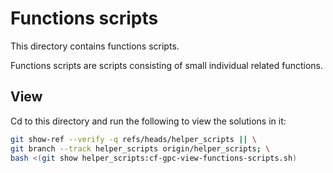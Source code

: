 
# Functions scripts

This directory contains functions scripts.

Functions scripts are scripts consisting of small individual related functions.

## View

Cd to this directory and run the following to view the solutions in it:

```bash
git show-ref --verify -q refs/heads/helper_scripts || \
git branch --track helper_scripts origin/helper_scripts; \
bash <(git show helper_scripts:cf-gpc-view-functions-scripts.sh)
```

